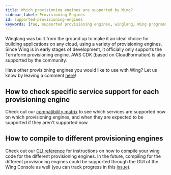 ```yaml
---
title: Which provisioning engines are supported by Wing?
sidebar_label: Provisioning Engines
id: supported-provisioning-engines
keywords: [faq, supported provisioning engines, winglang, Wing programming language, Wing language, Terraform, AWS CDK, Pulumi]
---
```


Winglang was built from the ground up to make it an ideal choice for building applications on any cloud, using a variety of provisioning engines.
Since Wing is in early stages of development, it officially only supports the Terraform provisioning engine. AWS CDK (based on CloudFormation) is also supported by the community.

Have other provisioning engines you would like to use with Wing? Let us know by leaving a comment [here](https://github.com/winglang/wing/issues/2066)!

## How to check specific service support for each provisioning engine
Check out our [compatibility matrix](https://www.winglang.io/docs/standard-library/compatibility-matrix) to see which services are supported now on which provisioning engines, and when they are expected to be supported if they aren't supported now.

## How to compile to different provisioning engines
Check out our [CLI reference](https://www.winglang.io/docs/tools/cli) for instructions on how to compile your wing code for the different provisioning engines.
In the future, compiling for the different provisioning engines could be supported through the GUI of the Wing Console as well (you can track progress in this [issue](https://github.com/winglang/wing/issues/2051)).

